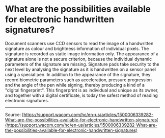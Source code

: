# What are the possibilities available for electronic handwritten signatures?

Document scanners use CCD sensors to read the image of a handwritten signature as colour and brightness information of individual pixels. The signature is recorded as static image information only. The appearance of a signature alone is not a secure criterion, because the individual dynamic parameters of the signature are missing. Signature pads take security to the next level by analysing the signature as it is handwritten on a sensor panel using a special pen.
In addition to the appearance of the signature, they record biometric parameters such as acceleration, pressure progression and the angle of the pen while signing, thereby producing a kind of a "digital fingerprint". This fingerprint is as individual and unique as its owner, and together with a digital certificate, is today the safest method of reading electronic signatures.

---
Source: [https://support.wacom.com/hc/en-us/articles/1500006339282-What-are-the-possibilities-available-for-electronic-handwritten-signatures](https://support.wacom.com/hc/en-us/articles/1500006339282-What-are-the-possibilities-available-for-electronic-handwritten-signatures)
